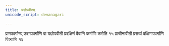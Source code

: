 ```yaml
---
title: यज्ञोपवीतम्
unicode_script: devanagari

---
```


प्रागपवर्गाण्य् उदगपवर्गाणि वा यज्ञोपवीती प्रदक्षिणं दैवानि कर्माणि करोति १५
प्राचीनावीती प्रसव्यं दक्षिणापवर्गाणि पित्र्याणि १६